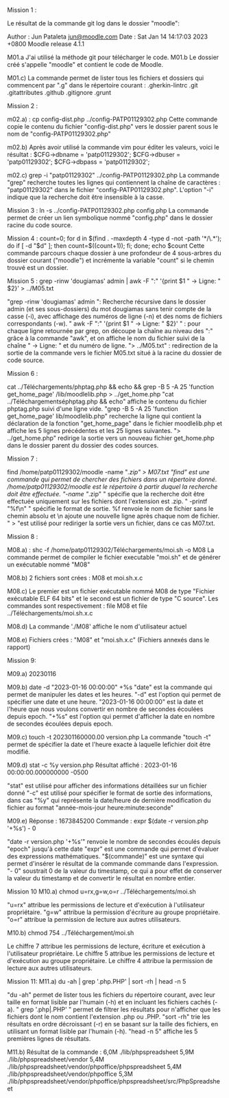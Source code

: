 Mission 1 :

Le résultat de la commande git log dans le dossier "moodle": 

Author : Jun Pataleta <jun@moodle.com>
Date : Sat Jan 14 14:17:03 2023 +0800
Moodle release 4.1.1

M01.a J'ai utilisé la méthode git pour télécharger le code.
M01.b Le dossier créé s'appelle "moodle" et contient le code de Moodle.

M01.c) La commande permet de lister tous les fichiers et dossiers qui commencent par ".g" dans le répertoire courant :
.gherkin-lintrc
.git
.gitattributes
.github
.gitignore
.grunt


Mission 2 :

m02.a) : cp config-dist.php ../config-PATP01129302.php
Cette commande copie le contenu du fichier "config-dist.php" vers le dossier parent sous le nom de "config-PATP01129302.php"

m02.b) Après avoir utilisé la commande vim pour éditer les valeurs, voici le résultat :
$CFG->dbname    = 'patp01129302';
$CFG->dbuser    = 'patp01129302';
$CFG->dbpass    = 'patp01129302';

m02.c) grep -i "patp01129302" ../config-PATP01129302.php
La commande "grep" recherche toutes les lignes qui contiennent la chaîne de caractères : "patp01129302" dans le fichier "config-PATP01129302.php". 
L'option "-i" indique que la recherche doit être insensible à la casse.


Mission 3 :
ln -s ../config-PATP01129302.php config.php
La commande permet de créer un lien symbolique nommé "config.php" dans le dossier racine du code source.

Mission 4 :
count=0; for d in $(find . -maxdepth 4 -type d -not -path '*/\.*'); do if [ -d "$d" ]; then count=$((count+1)); fi; done; echo $count
Cette commande parcours chaque dossier à une profondeur de 4 sous-arbres du dossier courant ("moodle") et incrémente la variable "count" si le chemin trouvé est un dossier.

Mission 5 :
grep -rinw 'dougiamas' admin | awk -F ":" '{print $1 " -> Ligne: " $2}' > ../M05.txt

"grep -rinw 'dougiamas' admin ": Recherche récursive dans le dossier admin (et ses sous-dossiers) du mot dougiamas sans tenir compte de la casse (-i), avec affichage des numéros de ligne (-n) et des noms de fichiers correspondants (-w).
" awk -F ":" '{print $1 " -> Ligne: " $2}' " : pour chaque ligne retournée par grep, on découpe la chaîne au niveau des ":" grâce à la commande "awk", et on affiche le nom du fichier suivi de la chaîne " -> Ligne: " et du numéro de ligne.
"> ../M05.txt" : redirection de la sortie de la commande vers le fichier M05.txt situé à la racine du dossier de code source.

Mission 6 : 

cat ../Téléchargements/phptag.php && echo && grep -B 5 -A 25 'function get_home_page' /lib/moodlelib.php > ../get_home.php
"cat ../Téléchargementséphptag.php && echo" affiche le contenu du fichier phptag.php suivi d'une ligne vide.
"grep -B 5 -A 25 'function get_home_page' lib/moodlelib.php" recherche la ligne qui contient la déclaration de la fonction "get_home_page" dans le fichier moodlelib.php et affiche les 5 lignes précédentes et les 25 lignes suivantes.
"> ../get_home.php" redirige la sortie vers un nouveau fichier get_home.php dans le dossier parent du dossier des codes sources.


Mission 7 : 

find /home/patp01129302/moodle -name "*.zip" > M07.txt 
"find" est une commande qui permet de chercher des fichiers dans un répertoire donné.
/home/patp01129302/moodle est le répertoire à partir duquel la recherche doit être effectuée.
"-name "*.zip" " spécifie que la recherche doit être effectuée uniquement sur les fichiers dont l'extension est .zip.
" -printf "%f\n" " spécifie le format de sortie. %f renvoie le nom de fichier sans le chemin absolu et \n ajoute une nouvelle ligne après chaque nom de fichier.
" > "est utilisé pour rediriger la sortie vers un fichier, dans ce cas M07.txt.


Mission 8 :

M08.a) : shc -f /home/patp01129302/Téléchargements/moi.sh -o M08
La commande permet de compiler le fichier executable "moi.sh" et de générer un exécutable nommé "M08"

M08.b) 2 fichiers sont crées : M08 et moi.sh.x.c

M08.c) Le premier est un fichier exécutable nommé M08 de type "Fichier exécutable ELF 64 bits" et le second est un fichier de type "C source".
Les commandes sont respectivement : file M08 et file ../Téléchargements/moi.sh.x.c

M08.d) La commande './M08' affiche le nom d'utilisateur actuel

M08.e) Fichiers crées : "M08" et "moi.sh.x.c" (Fichiers annexés dans le rapport)


Mission 9:

M09.a) 20230116

M09.b) date -d "2023-01-16 00:00:00" +%s
"date" est la commande qui permet de manipuler les dates et les heures.
"-d" est l'option qui permet de spécifier une date et une heure.
"2023-01-16 00:00:00" est la date et l'heure que nous voulons convertir en nombre de secondes écoulées depuis epoch.
"+%s" est l'option qui permet d'afficher la date en nombre de secondes écoulées depuis epoch.


M09.c) touch -t 202301160000.00 version.php
La commande "touch -t" permet de spécifier la date et l'heure exacte à laquelle lefichier doit être modifié.

M09.d) stat -c %y version.php
Résultat affiché : 2023-01-16 00:00:00.000000000 -0500

"stat" est utilisé pour afficher des informations détaillées sur un fichier donné
"-c" est utilisé pour spécifier le format de sortie des informations, dans cas "%y" qui représente la date/heure de dernière modification du fichier au format "année-mois-jour heure:minute:seconde"

M09.e) Réponse : 1673845200
Commande : expr $(date -r version.php '+%s') - 0

"date -r version.php '+%s'" renvoie le nombre de secondes écoulés depuis "epoch" jusqu'à cette date
"expr" est une commande qui permet d'évaluer des expressions mathématiques.
"$(commande)" est une syntaxe qui permet d'insérer le résultat de la commande commande dans l'expression.
"- 0" soustrait 0 de la valeur du timestamp, ce qui a pour effet de conserver la valeur du timestamp et de convertir le résultat en nombre entier.

Mission 10
M10.a) chmod u=rx,g=w,o=r ../Téléchargements/moi.sh

"u=rx" attribue les permissions de lecture et d'exécution à l'utilisateur propriétaire.
"g=w" attribue la permission d'écriture au groupe propriétaire.
"o=r" attribue la permission de lecture aux autres utilisateurs.

M10.b) chmod 754 ../Téléchargement/moi.sh

Le chiffre 7 attribue les permissions de lecture, écriture et exécution à l'utilisateur propriétaire.
Le chiffre 5 attribue les permissions de lecture et d'exécution au groupe propriétaire.
Le chiffre 4 attribue la permission de lecture aux autres utilisateurs.


Mission 11:
M11.a) du -ah | grep '.php\.PHP' | sort -rh | head -n 5

"du -ah" permet de lister tous les fichiers du répertoire courant, avec leur taille en format lisible par l'humain (-h) et en incluant les fichiers cachés (-a).
" grep '.php\|.PHP' " permet de filtrer les résultats pour n'afficher que les fichiers dont le nom contient l'extension .php ou .PHP.
"sort -rh" trie les résultats en ordre décroissant (-r) en se basant sur la taille des fichiers, en utilisant un format lisible par l'humain (-h).
"head -n 5" affiche les 5 premières lignes de résultats.


M11.b) Résultat de la commande :
6,0M	./lib/phpspreadsheet
5,9M	./lib/phpspreadsheet/vendor
5,4M	./lib/phpspreadsheet/vendor/phpoffice/phpspreadsheet
5,4M	./lib/phpspreadsheet/vendor/phpoffice
5,3M	./lib/phpspreadsheet/vendor/phpoffice/phpspreadsheet/src/PhpSpreadsheet
